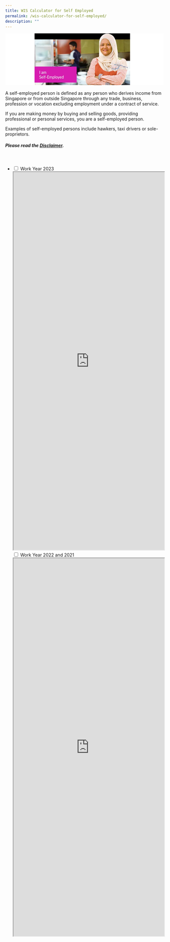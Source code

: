 ```yaml
---
title: WIS Calculator for Self Employed
permalink: /wis-calculator-for-self-employed/
description: ""
---
```

![](/images/calculator_se.png)

A self-employed person is defined as any person who derives income from Singapore or from outside Singapore through any trade, business, profession or vocation excluding employment under a contract of service.  
  
If you are making money by buying and selling goods, providing professional or personal services, you are a self-employed person.  
  
Examples of self-employed persons include hawkers, taxi drivers or sole-proprietors.

##### Please read the [Disclaimer](wis-calculator-terms-of-use).
<br>
<ul class="jekyllcodex_accordion">
  <li>
    <input type="checkbox" id="accordion1">
    <label for="accordion1">Work Year 2023</label>
    <div>
<iframe src="https://www.checkfirst.gov.sg/c/b280e9ee-3d0b-4fa5-bc12-278c859445aa" style="width:100%;height:1200px"></iframe>
    </div>
   <input type="checkbox" id="accordion2">
    <label for="accordion2">Work Year 2022 and 2021</label>
    <div>
<iframe src="https://www.checkfirst.gov.sg/c/984c5c11-18c0-4c26-bf7e-4dac803463fa" style="width:100%;height:1200px"></iframe>
    </div>
	</li>
</ul>

<style>
details>summary {
  list-style-type: none;
	font-size: 18px;
  outline: none;
  cursor: pointer;
  padding: 5px;
  border-radius: 5px;
}
	
details>summary::-webkit-details-marker {
  display: none;
}
	
 a.hyperlink {
    color:green;
		text-decoration: none;
  }
a.hyperlink:hover {
    color:MediumVioletRed;
  }
ol.loweralph {
	list-style-type: lower-alpha;
	}
	
li.Numbering::marker {
	font-weight: bold;
	color: #009427;
	}
	img.advisory1 {
  height: 35%;
  width: 35%;
}	
</style>